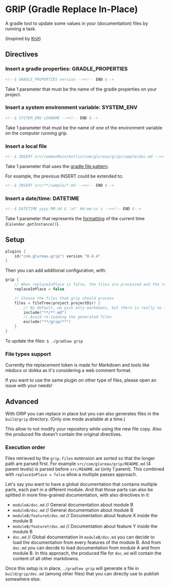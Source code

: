 # GRIP (Gradle Replace In-Place)

A gradle tool to update some values in your (documentation) files by running a task.

(inspired by [Knit](https://github.com/Kotlin/kotlinx-knit))

## Directives

### Insert a gradle properties: GRADLE_PROPERTIES
```markdown
<!--$ GRADLE_PROPERTIES version --><!-- END $-->
```

Take 1 parameter that must be the name of the gradle properties on your project.


### Insert a system environment variable: SYSTEM_ENV
```markdown
<!--$ SYSTEM_ENV LOGNAME --><!-- END $-->
```
Take 1 parameter that must be the name of one of the environment variable on the computer running grip.


### Insert a local file
```markdown
<!--$ INSERT src/commonMain/kotlin/com/glureau/grip/sample/doc.md --><!-- END $-->
```
Take 1 parameter that uses the [gradle file pattern](https://docs.gradle.org/current/javadoc/org/gradle/api/tasks/util/PatternFilterable.html).

For example, the previous INSERT could be extended to:

```markdown
<!--$ INSERT src/**/sample/*.md --><!-- END $-->
```

### Insert a date/time: DATETIME
```markdown
<!--$ DATETIME yyyy.MM.dd G 'at' HH:mm:ss z --><!-- END $-->
```
Take 1 parameter that represents the [formatting](https://docs.oracle.com/javase/7/docs/api/java/text/SimpleDateFormat.html) of the current time (`Calendar.getInstance()`).

## Setup

```kotlin
plugins {
    id("com.glureau.grip") version "0.4.4"
}
```

Then you can add additional configuration, with:

```kotlin
grip {
    // When replaceInPlace is false, the files are processed and the resulting file is stored in build/grip, see [Advanced](#Advanced)
    replaceInPlace = false

    // Choose the files that grip should process
    files = fileTree(project.projectDir) {
        // By default, we pick only markdowns, but there is really no limitation on type file.
        include("**/**.md")
        // Avoid re-loading the generated files
        exclude("**/grip/**")
    }
}
```

To update the files: `$ ./gradlew grip`


### File types support

Currently the replacement token is made for Markdown and tools like mkdocs or dokka as it's considering a web comment format.

If you want to use the same plugin on other type of files, please open an issue with your needs!

## Advanced

With GRIP you can replace in place but you can also generates files in the `build/grip` directory. (Only one mode available at a time.)

This allow to not modify your repository while using the new file copy. Also the produced file doesn't contain the original directives.

### Execution order

Files retrieved by the `grip.files` extension are sorted so that the longer path are parsed first. For example `src/com/glureau/grip/README.md` (4 parent levels) is parsed before `src/README.md` (only 1 parent). This combined with `replaceInPlace = false` allow a multiple passes approach.

Let's say you want to have a global documentation that contains multiple parts, each part in a different module. And that those parts can also be splitted in more fine-grained documentation, with also directives in it:
- `moduleA/doc.md` // General documentation about module B
- `moduleB/doc.md` // General documentation about module B
- `moduleB/featureX/doc.md` // Documentation about feature X inside the module B
- `moduleB/featureY/doc.md` // Documentation about feature Y inside the module B
- `doc.md` // Global documentation
In `moduleB/doc.md` you can decide to load the documentation from every features of the module B. And from `doc.md` you can decide to load documentation from module A and from module B. In this approach, the produced file for `doc.md` will contain the content of all other markdowns.

Once this setup is in place, `./gradlew grip` will generate a file in `build/grip/doc.md` (among other files) that you can directly use to publish somewhere else.
